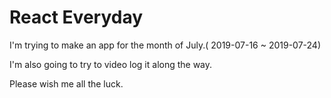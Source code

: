 # React Everyday

I'm trying to make an app for the month of July.( 2019-07-16 ~ 2019-07-24)

I'm also going to try to video log it along the way.

Please wish me all the luck.

